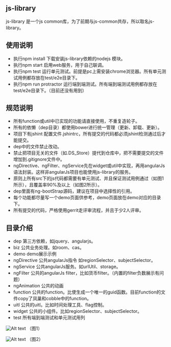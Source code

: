 ## js-library
js-library 是一个js common库，为了前期与js-common共存，所以取名js-library。

## 使用说明

* 执行npm install 下载安装js-library依赖的nodejs 模块。
* 执行npm start 启用web服务，用于自己联调。
* 执行npm test 运行单元测试。前提是pc上需安装chrome浏览器。所有单元测试用例都存放在test/e2e目录下。
* 执行npm run protractor 运行端到端测试。所有端到端测试用例都存放在test/e2e目录下。（目前还没有用到）

## 规范说明

* 所有function或util中已实现的功能请直接使用，不重复造轮子。
* 所有的依懒（dep目录）都使用bower进行统一管理（更新、卸载、更新）。
* 项目下有jshint 配置文件.jshintrc，所有提交的代码都必须jshint检测通过后才能提交。
* dep中的文件禁止改动。
* 禁止把项目无关的文件（如.DS_Store）提代到仓库中，把不需要提交的文件增加到.gitignore文件中。
* ngDirective、ngFilter、ngService先在widget或util中实现，再用angularJs语法封装。这样非angularJs项目也能使用js-library的服务。
* 原则上所有src下的js代码都需要有单元测试、并且保证测试用例通过（如图1所示），且覆盖率90%及以上（如图2所示）。
* dep里面有ng-bootStrap源码，建议在项目中选择性的引用。
* 每个功能都尽量写一个demo页面供参考，demo页面放在demo对应的目录下。
* 所有提交的代码，严格使用gerrit走评审流程，并且于少2人评审。

## 目录介绍
* dep 第三方依赖，如jquery、angularjs。
* biz 公共业务处理。如room、cas。
* demo demo展示示例
* ngDirective 公共angularJs指令 如regionSelector、subjectSelector。
* ngService 公共angularJs服务。如urlUtil、storage。
* ngFilter 公共的angularJs filter，比如货币filter。（内置的filter负数展示有问题）
* ngAnimation 公共的动画
* function 公共的function。比使生成一个唯一的guid函数。目前function的文件copy了凤巢和cobble中的function。
* uitl 公共的uitl。比如时间处理工具、flag控制。
* widget 公共的小组件。比如regionSelector、subjectSelector。
* test 所有端到端测试和单元测试用列

![Alt text](http://sucimg.itc.cn/sblog/j66fdd6aae1e57439a2bd348b77c8bf13)
（图1）

![Alt text](http://sucimg.itc.cn/sblog/ja25e87bc4954ddba122e402f77888787)
（图2）
